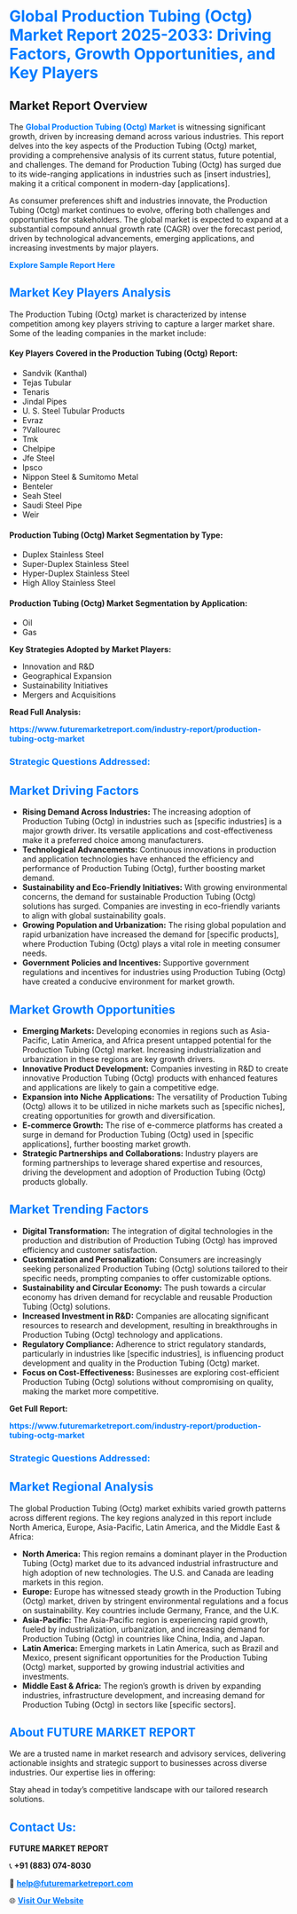 <h1 style="color: #007BFF;">Global Production Tubing (Octg) Market Report 2025-2033: Driving Factors, Growth Opportunities, and Key Players</h1>

<section id="overview">
<h2>Market Report Overview</h2>
<p>The <a href="https://www.futuremarketreport.com/industry-report/production-tubing-octg-market" style="color: #007BFF; text-decoration: none;"><strong>Global Production Tubing (Octg) Market</strong></a> is witnessing significant growth, driven by increasing demand across various industries. This report delves into the key aspects of the Production Tubing (Octg) market, providing a comprehensive analysis of its current status, future potential, and challenges. The demand for Production Tubing (Octg) has surged due to its wide-ranging applications in industries such as [insert industries], making it a critical component in modern-day [applications].</p>
<p>As consumer preferences shift and industries innovate, the Production Tubing (Octg) market continues to evolve, offering both challenges and opportunities for stakeholders. The global market is expected to expand at a substantial compound annual growth rate (CAGR) over the forecast period, driven by technological advancements, emerging applications, and increasing investments by major players.</p>
</section>

<section id="overview">
<p><a href="https://www.futuremarketreport.com/request-sample/reportId=31487" style="color: #007BFF; text-decoration: none;"><strong>Explore Sample Report Here</strong></a></p>
</section>

<section id="key-players">
<h2 style="color: #007BFF;">Market Key Players Analysis</h2>
<p>The Production Tubing (Octg) market is characterized by intense competition among key players striving to capture a larger market share. Some of the leading companies in the market include:</p>
<h4>Key Players Covered in the Production Tubing (Octg) Report:</h4>
<ul><li>Sandvik (Kanthal)</li><li>Tejas Tubular</li><li>Tenaris</li><li>Jindal Pipes</li><li>U. S. Steel Tubular Products</li><li>Evraz</li><li>?Vallourec</li><li>Tmk</li><li>Chelpipe</li><li>Jfe Steel</li><li>Ipsco</li><li>Nippon Steel &amp; Sumitomo Metal</li><li>Benteler</li><li>Seah Steel</li><li>Saudi Steel Pipe</li><li>Weir</li></ul>
<h4>Production Tubing (Octg) Market Segmentation by Type:</h4>
<ul><li>Duplex Stainless Steel</li><li>Super-Duplex Stainless Steel</li><li>Hyper-Duplex Stainless Steel</li><li>High Alloy Stainless Steel</li></ul>

<h4>Production Tubing (Octg) Market Segmentation by Application:</h4>
<ul><li>Oil</li><li>Gas</li></ul>
<p><strong>Key Strategies Adopted by Market Players:</strong></p>
<ul>
<li>Innovation and R&D</li>
<li>Geographical Expansion</li>
<li>Sustainability Initiatives</li>
<li>Mergers and Acquisitions</li>
</ul>
</section>

<section>
<p><strong>Read Full Analysis: </strong></p><a href="https://www.futuremarketreport.com/industry-report/production-tubing-octg-market" style="color: #007BFF; text-decoration: none;"><strong>https://www.futuremarketreport.com/industry-report/production-tubing-octg-market</strong></a>
<h3 style="color: #007BFF;">Strategic Questions Addressed:</h3>
</section>

<section id="driving-factors">
<h2 style="color: #007BFF;">Market Driving Factors</h2>
<ul>
<li><strong>Rising Demand Across Industries:</strong> The increasing adoption of Production Tubing (Octg) in industries such as [specific industries] is a major growth driver. Its versatile applications and cost-effectiveness make it a preferred choice among manufacturers.</li>
<li><strong>Technological Advancements:</strong> Continuous innovations in production and application technologies have enhanced the efficiency and performance of Production Tubing (Octg), further boosting market demand.</li>
<li><strong>Sustainability and Eco-Friendly Initiatives:</strong> With growing environmental concerns, the demand for sustainable Production Tubing (Octg) solutions has surged. Companies are investing in eco-friendly variants to align with global sustainability goals.</li>
<li><strong>Growing Population and Urbanization:</strong> The rising global population and rapid urbanization have increased the demand for [specific products], where Production Tubing (Octg) plays a vital role in meeting consumer needs.</li>
<li><strong>Government Policies and Incentives:</strong> Supportive government regulations and incentives for industries using Production Tubing (Octg) have created a conducive environment for market growth.</li>
</ul>
</section>

<section id="growth-opportunities">
<h2 style="color: #007BFF;">Market Growth Opportunities</h2>
<ul>
<li><strong>Emerging Markets:</strong> Developing economies in regions such as Asia-Pacific, Latin America, and Africa present untapped potential for the Production Tubing (Octg) market. Increasing industrialization and urbanization in these regions are key growth drivers.</li>
<li><strong>Innovative Product Development:</strong> Companies investing in R&D to create innovative Production Tubing (Octg) products with enhanced features and applications are likely to gain a competitive edge.</li>
<li><strong>Expansion into Niche Applications:</strong> The versatility of Production Tubing (Octg) allows it to be utilized in niche markets such as [specific niches], creating opportunities for growth and diversification.</li>
<li><strong>E-commerce Growth:</strong> The rise of e-commerce platforms has created a surge in demand for Production Tubing (Octg) used in [specific applications], further boosting market growth.</li>
<li><strong>Strategic Partnerships and Collaborations:</strong> Industry players are forming partnerships to leverage shared expertise and resources, driving the development and adoption of Production Tubing (Octg) products globally.</li>
</ul>
</section>

<section id="trending-factors">
<h2 style="color: #007BFF;">Market Trending Factors</h2>
<ul>
<li><strong>Digital Transformation:</strong> The integration of digital technologies in the production and distribution of Production Tubing (Octg) has improved efficiency and customer satisfaction.</li>
<li><strong>Customization and Personalization:</strong> Consumers are increasingly seeking personalized Production Tubing (Octg) solutions tailored to their specific needs, prompting companies to offer customizable options.</li>
<li><strong>Sustainability and Circular Economy:</strong> The push towards a circular economy has driven demand for recyclable and reusable Production Tubing (Octg) solutions.</li>
<li><strong>Increased Investment in R&D:</strong> Companies are allocating significant resources to research and development, resulting in breakthroughs in Production Tubing (Octg) technology and applications.</li>
<li><strong>Regulatory Compliance:</strong> Adherence to strict regulatory standards, particularly in industries like [specific industries], is influencing product development and quality in the Production Tubing (Octg) market.</li>
<li><strong>Focus on Cost-Effectiveness:</strong> Businesses are exploring cost-efficient Production Tubing (Octg) solutions without compromising on quality, making the market more competitive.</li>
</ul>
</section>

<section>
<p><strong>Get Full Report: </strong></p><a href="https://www.futuremarketreport.com/industry-report/production-tubing-octg-market" style="color: #007BFF; text-decoration: none;"><strong>https://www.futuremarketreport.com/industry-report/production-tubing-octg-market</strong></a>
<h3 style="color: #007BFF;">Strategic Questions Addressed:</h3>
</section>


<section id="regional-analysis">
<h2 style="color: #007BFF;">Market Regional Analysis</h2>
<p>The global Production Tubing (Octg) market exhibits varied growth patterns across different regions. The key regions analyzed in this report include North America, Europe, Asia-Pacific, Latin America, and the Middle East & Africa:</p>
<ul>
<li><strong>North America:</strong> This region remains a dominant player in the Production Tubing (Octg) market due to its advanced industrial infrastructure and high adoption of new technologies. The U.S. and Canada are leading markets in this region.</li>
<li><strong>Europe:</strong> Europe has witnessed steady growth in the Production Tubing (Octg) market, driven by stringent environmental regulations and a focus on sustainability. Key countries include Germany, France, and the U.K.</li>
<li><strong>Asia-Pacific:</strong> The Asia-Pacific region is experiencing rapid growth, fueled by industrialization, urbanization, and increasing demand for Production Tubing (Octg) in countries like China, India, and Japan.</li>
<li><strong>Latin America:</strong> Emerging markets in Latin America, such as Brazil and Mexico, present significant opportunities for the Production Tubing (Octg) market, supported by growing industrial activities and investments.</li>
<li><strong>Middle East & Africa:</strong> The region’s growth is driven by expanding industries, infrastructure development, and increasing demand for Production Tubing (Octg) in sectors like [specific sectors].</li>
</ul>
</section>

<footer>
<h2 style="color: #007BFF;">About FUTURE MARKET REPORT</h2>
<p>We are a trusted name in market research and advisory services, delivering actionable insights and strategic support to businesses across diverse industries. Our expertise lies in offering:</p>

<p>Stay ahead in today’s competitive landscape with our tailored research solutions.</p>

<h2 style="color: #007BFF;">Contact Us:</h2>
<p><strong>FUTURE MARKET REPORT</strong></p>
<p>📞 <strong>+91 (883) 074-8030</strong></p>
<p>📧 <strong><a href="mailto:help@futuremarketreport.com" style="color: #007BFF;">help@futuremarketreport.com</a></strong></p>
<p>🌐 <strong><a href="https://www.futuremarketreport.com/" style="color: #007BFF;">Visit Our Website</a></strong></p>
</footer>